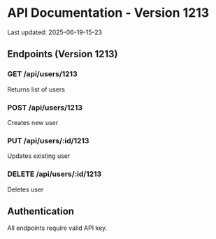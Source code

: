 # API Documentation - Version 1213
Last updated: 2025-06-19-15-23

## Endpoints (Version 1213)

### GET /api/users/1213
Returns list of users

### POST /api/users/1213
Creates new user

### PUT /api/users/:id/1213
Updates existing user

### DELETE /api/users/:id/1213
Deletes user

## Authentication
All endpoints require valid API key.
